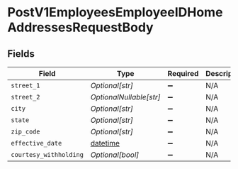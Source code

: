 # PostV1EmployeesEmployeeIDHomeAddressesRequestBody


## Fields

| Field                                                                        | Type                                                                         | Required                                                                     | Description                                                                  |
| ---------------------------------------------------------------------------- | ---------------------------------------------------------------------------- | ---------------------------------------------------------------------------- | ---------------------------------------------------------------------------- |
| `street_1`                                                                   | *Optional[str]*                                                              | :heavy_minus_sign:                                                           | N/A                                                                          |
| `street_2`                                                                   | *OptionalNullable[str]*                                                      | :heavy_minus_sign:                                                           | N/A                                                                          |
| `city`                                                                       | *Optional[str]*                                                              | :heavy_minus_sign:                                                           | N/A                                                                          |
| `state`                                                                      | *Optional[str]*                                                              | :heavy_minus_sign:                                                           | N/A                                                                          |
| `zip_code`                                                                   | *Optional[str]*                                                              | :heavy_minus_sign:                                                           | N/A                                                                          |
| `effective_date`                                                             | [datetime](https://docs.python.org/3/library/datetime.html#datetime-objects) | :heavy_minus_sign:                                                           | N/A                                                                          |
| `courtesy_withholding`                                                       | *Optional[bool]*                                                             | :heavy_minus_sign:                                                           | N/A                                                                          |